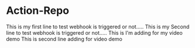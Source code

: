 # Action-Repo
This is my first line to test webhook is triggered or not.....
This is my Second line to test webhook is triggered or not.....
This is I'm adding for my video demo
This is second line adding for video demo